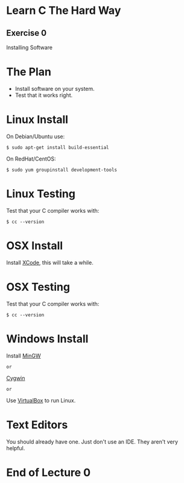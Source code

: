 Learn C The Hard Way
=======

Exercise 0
----

Installing Software



The Plan
========

* Install software on your system.
* Test that it works right.



Linux Install
=====

On Debian/Ubuntu use:

    $ sudo apt-get install build-essential

On RedHat/CentOS:

    $ sudo yum groupinstall development-tools



Linux Testing
=====

Test that your C compiler works with:

    $ cc --version



OSX Install
====

Install [XCode](https://developer.apple.com/xcode/), this will take a while.



OSX Testing
====

Test that your C compiler works with:

    $ cc --version




Windows Install
====

Install [MinGW](http://www.mingw.org/)

    or

[Cygwin](https://www.cygwin.com/)

    or

Use [VirtualBox](https://www.virtualbox.org/wiki/Downloads) to run Linux.



Text Editors
=====

You should already have one.
Just don't use an IDE. They aren't very helpful.



End of Lecture 0
====



